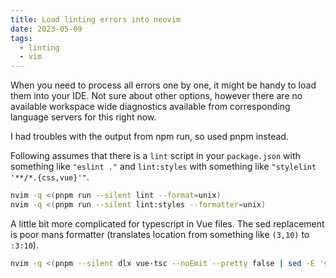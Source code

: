 ```yaml
---
title: Load linting errors into neovim
date: 2023-05-09
tags:
  - linting
  - vim
---
```


When you need to process all errors one by one, it might be handy to load them
into your IDE. Not sure about other options, however there are no available
workspace wide diagnostics available from corresponding language servers for
this right now.

I had troubles with the output from npm run, so used pnpm instead.

Following assumes that there is a `lint` script in your `package.json` with
something like `"eslint ."` and `lint:styles` with something like
`"stylelint '**/*.{css,vue}'"`.

```sh
nvim -q <(pnpm run --silent lint --format=unix)
nvim -q <(pnpm run --silent lint:styles --formatter=unix)
```

A little bit more complicated for typescript in Vue files. The sed replacement
is poor mans formatter (translates location from something like `(3,10)` to
`:3:10`).

```sh
nvim -q <(pnpm --silent dlx vue-tsc --noEmit --pretty false | sed -E 's/\(([[:digit:]]+),([[:digit:]]+)\)/:\1:\2/')
```
